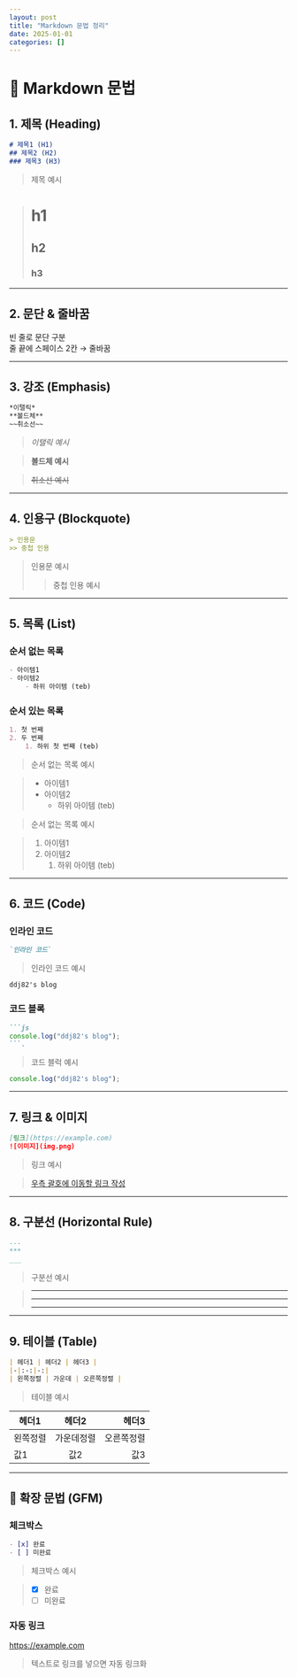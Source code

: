 ```yaml
---
layout: post
title: "Markdown 문법 정리"
date: 2025-01-01
categories: []
---
```


# 📑 Markdown 문법

## 1. 제목 (Heading)
```md
# 제목1 (H1)
## 제목2 (H2)
### 제목3 (H3)
```
> 제목 예시

> # h1
> ## h2
> ### h3

---

## 2. 문단 & 줄바꿈
빈 줄로 문단 구분  
줄 끝에 스페이스 2칸 → 줄바꿈

---

## 3. 강조 (Emphasis)
```md
*이탤릭*  
**볼드체**  
~~취소선~~
```
> *이탤릭 예시*

> **볼드체 예시**

> ~~취소선 예시~~

---

## 4. 인용구 (Blockquote)
```md
> 인용문
>> 중첩 인용
```
> 인용문 예시
>> 중첩 인용 예시

---

## 5. 목록 (List)
### 순서 없는 목록
```md
- 아이템1
- 아이템2
    - 하위 아이템 (teb)
```
### 순서 있는 목록
```md
1. 첫 번째
2. 두 번째
    1. 하위 첫 번째 (teb)
```
> 순서 없는 목록 예시

> - 아이템1
> - 아이템2
>   - 하위 아이템 (teb)

> 순서 없는 목록 예시
 
> 1. 아이템1
> 2. 아이템2
>    1. 하위 아이템 (teb)

---

## 6. 코드 (Code)
### 인라인 코드
```md
`인라인 코드`
```
> 인라인 코드 예시

`ddj82's blog`

### 코드 블록
```md
```js
console.log("ddj82's blog");
```.
```
> 코드 블럭 예시

```js
console.log("ddj82's blog");
```

---

## 7. 링크 & 이미지
```md
[링크](https://example.com)
![이미지](img.png)
```
> 링크 예시

> [우측 괄호에 이동할 링크 작성](https://example.com)

---

## 8. 구분선 (Horizontal Rule)
```md
---
***
___
```
> 구분선 예시

> ---  
> ***  
> ___

---

## 9. 테이블 (Table)
```md
| 헤더1 | 헤더2 | 헤더3 |
|-|:-:|-:|
| 왼쪽정렬 | 가운데 | 오른쪽정렬 |
```
> 테이블 예시

| 헤더1 | 헤더2 | 헤더3 |
|-------|:------:|------:|
| 왼쪽정렬 | 가운데정렬 | 오른쪽정렬 |
| 값1    | 값2       | 값3        |

---

## 🔧 확장 문법 (GFM)
### 체크박스
```md
- [x] 완료
- [ ] 미완료
```
> 체크박스 예시

> - [x] 완료
> - [ ] 미완료

### 자동 링크
https://example.com
> 텍스트로 링크를 넣으면 자동 링크화

